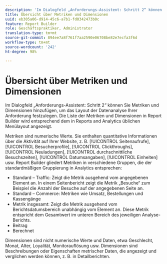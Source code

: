 ```yaml
---
description: 'Im Dialogfeld „Anforderungs-Assistent: Schritt 2“ können Sie Metriken und Dimensionen hinzufügen, um das Layout der Datenanalyse Ihrer Anforderung festzulegen. Die Liste der Metriken und Dimensionen in Report Builder wird entsprechend dem in Reports and Analytics üblichen Menülayout angezeigt.'
title: Übersicht über Metriken und Dimensionen
uuid: eb305a06-d914-45c6-a7b1-fd0342473b0c
feature: Report Builder
role: Geschäftspraktiker, Administrator
translation-type: tm+mt
source-git-commit: 894ee7a8f761f7aa2590e06708be82e7ecfa3f6d
workflow-type: tm+mt
source-wordcount: '242'
ht-degree: 98%

---
```



# Übersicht über Metriken und Dimensionen

Im Dialogfeld „Anforderungs-Assistent: Schritt 2“ können Sie Metriken und Dimensionen hinzufügen, um das Layout der Datenanalyse Ihrer Anforderung festzulegen. Die Liste der Metriken und Dimensionen in Report Builder wird entsprechend dem in Reports and Analytics üblichen Menülayout angezeigt.

Metriken sind numerische Werte. Sie enthalten quantitative Informationen über die Aktivität auf Ihrer Website, z. B. [!UICONTROL Seitenaufrufe], [!UICONTROL Besucherprofile], [!UICONTROL Clickthroughs], [!UICONTROL Neuladungen], [!UICONTROL durchschnittliche Besuchszeiten], [!UICONTROL Datumsangaben], [!UICONTROL Einheiten] usw. Report Builder gliedert Metriken in verschiedene Gruppen, die der standardmäßigen Gruppierung in Analytics entsprechen:

* Standard – Traffic: Zeigt die Metrik ausgehend vom angegebenen Element an. In einem Seitenbericht zeigt die Metrik „Besuche“ zum Beispiel die Anzahl der Besuche auf der angegebenen Seite an.
* Standard – Commerce: Metriken wie Umsatz, Bestellungen und Kassengänge
* Metrik insgesamt: Zeigt die Metrik ausgehend vom Berichtsdatumsbereich unabhängig vom Element an. Diese Metrik entspricht dem Gesamtwert im unteren Bereich des jeweiligen Analyse-Berichts.
* Beitrag
* Berechnet

Dimensionen sind nicht numerische Werte und Daten, etwa Geschlecht, Monat, Alter, Loyalität, Monitorauflösung usw. Dimensionen sind Beschreibungen oder Eigenschaften metrischer Daten, die angezeigt und verglichen werden können, z. B. in Detailberichten.
